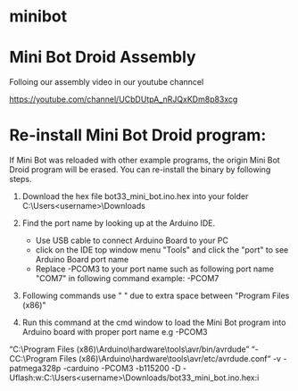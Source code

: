 # minibot

Mini Bot Droid Assembly
========================
Folloing our assembly video in our youtube channcel 

https://youtube.com/channel/UCbDUtpA_nRJQxKDm8p83xcg

Re-install Mini Bot Droid program: 
==================================
If Mini Bot was reloaded with other example programs, the origin Mini Bot Droid program will be erased. You can re-install the binary by following steps.   

1. Download the hex file bot33_mini_bot.ino.hex into your folder C:\Users\<username>\Downloads
2. Find the port name by looking up at the Arduino IDE. 
     - Use USB cable to connect Arduino Board to your PC
     - click on the IDE top window menu "Tools" and click the "port" to see Arduino Board port name
     - Replace -PCOM3 to your port name such as following port name "COM7" in following command
        example: -PCOM7

3. Following commands use " " due to extra space between "Program Files (x86)"
 
4. Run this command at the cmd window to load the Mini Bot program into Arduino board with proper port name e.g -PCOM3

“C:\Program Files (x86)\Arduino\hardware\tools\avr/bin/avrdude” “-CC:\Program Files (x86)\Arduino\hardware\tools\avr/etc/avrdude.conf“ -v -patmega328p -carduino -PCOM3 -b115200 -D -Uflash:w:C:\Users\<username>\Downloads/bot33_mini_bot.ino.hex:i
